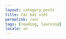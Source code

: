 ```yaml
---
layout: category_posts
title: Các bài viết
permalink: /vn/
tags: [reading, learning]
locale: vn
---
```

